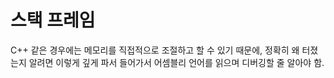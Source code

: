 # 스택 프레임

C++ 같은 경우에는 메모리를 직접적으로 조절하고 할 수 있기 때문에, 정확히 왜 터졌는지 알려면 이렇게 깊게 파서 들어가서 어셈블리 언어를 읽으며 디버깅할 줄 알아야 함.